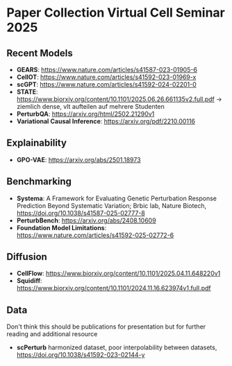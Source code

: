 # Paper Collection Virtual Cell Seminar 2025

## Recent Models
- **GEARS**: https://www.nature.com/articles/s41587-023-01905-6  
- **CellOT**: https://www.nature.com/articles/s41592-023-01969-x
- **scGPT**: https://www.nature.com/articles/s41592-024-02201-0
- **STATE**: https://www.biorxiv.org/content/10.1101/2025.06.26.661135v2.full.pdf -> ziemlich dense, vlt aufteilen auf mehrere Studenten
- **PerturbQA**: https://arxiv.org/html/2502.21290v1
- **Variational Causal Inference**: https://arxiv.org/pdf/2210.00116

## Explainability
- **GPO-VAE**: https://arxiv.org/abs/2501.18973

## Benchmarking
- **Systema**: A Framework for Evaluating Genetic Perturbation Response Prediction Beyond Systematic Variation; Brbic lab, Nature Biotech, https://doi.org/10.1038/s41587-025-02777-8
- **PerturbBench**: https://arxiv.org/abs/2408.10609
- **Foundation Model Limitations**: https://www.nature.com/articles/s41592-025-02772-6

## Diffusion
- **CellFlow**: https://www.biorxiv.org/content/10.1101/2025.04.11.648220v1
- **Squidiff**: https://www.biorxiv.org/content/10.1101/2024.11.16.623974v1.full.pdf

## Data 
Don't think this should be publications for presentation but for further reading and additional resource
- **scPerturb** harmonized dataset, poor interpolability between datasets, https://doi.org/10.1038/s41592-023-02144-y
